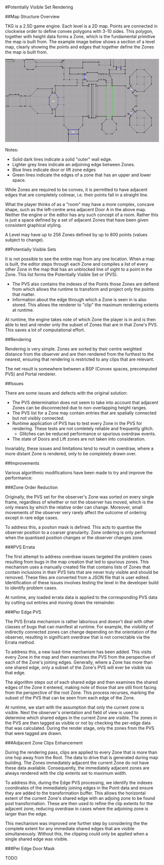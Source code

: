 #Potentially Visible Set Rendering

##Map Structure Overview

TKG is a 2.5D game engine. Each level is a 2D map. Points are connected in clockwise order to define convex polygons with 3-10 sides. This polygon, together with height data forms a Zone, which is the fundamental primitive the map is built from. The example image below shows a section of a level map, clearly showing the points and edges that together define the Zones the map is built from.

![Example](img/map_example.png)

Notes:

- Solid dark lines indicate a solid "outer" wall edge.
- Lighter grey lines indicate an adjoining edge between Zones.
- Blue lines indicate door or lift zone edges
- Green lines indicate the edges of a zone that has an upper and lower space.

While Zones are required to be convex, it is permitted to have adjacent edges that are completely colinear, i.e. their points fall in a straight line.

What the player thinks of as a "room" may have a more complex, concave shape, such as the left-centre area adjacent Door A in the above map. Neither the engine or the editor has any such concept of a room. Rather this is just a space defined by a set of adjacent Zones that have been given consistent graphical styling.

A Level may have up to 256 Zones defined by up to 800 points (values subject to change). 

##Potentially Visible Sets

It is not possible to see the entire map from any one location. When a map is built, the editor steps through each Zone and compiles a list of every other Zone in the map that has an unblocked line of sight to a point in the Zone. This list forms the Potentially Visible Set or (PVS).

- The PVS also contains the indexes of the Points those Zones are defiend from which allows the runtime to transform and project only the points that matter.
- Information about the edge through which a Zone is seen in is also stored. This allows the renderer to "clip" the maximum rendering extents at runtime.

At runtime, the engine takes note of which Zone the player is in and is then able to test and render only the subset of Zones that are in that Zone's PVS. This saves a lot of computational effort.

##Rendering

Rendering is very simple. Zones are sorted by their centre weighted distance from the observer and are then rendered from the furthest to the nearest, ensuring that rendering is restricted to any clips that are relevant.

The net result is somewhere between a BSP (Convex spaces, precomputed PVS) and Portal renderer.

##Issues

There are some issues and defects with the original solution:

- The PVS determination does not seem to take into account that adjacent Zones can be disconnected due to non-overlapping height ranges.
- The PVS list for a Zone may contain entries that are spatially connected but not visibly connected.
- Runtime application of PVS has to test every Zone in the PVS for rendering. These tests are not comletely reliable and frequently glitch.
    - Glitches can be reduced performance or spurious overdraw events.
- The state of Doors and Lift zones are not taken into consideration.

Invariably, these issues and limitations tend to result in overdraw, where a more distant Zone is rendered, only to be completely drawn over.

##Improvements

Various algorithmic modifications have been made to try and improve the performance:

###Zone Order Reduction

Originally, the PVS set for the observer's Zone was sorted on every single frame, regardless of whether or not the observer has moved, which is the only means by which the relative order can change. Moreover, small movements of the observer very rarely affect the outcome of ordering except in rare edge cases.

To address this, a positon mask is defined. This acts to quantise the observer position to a coarser granularity. Zone ordering is only performed when the quantised position changes or the observer changes zone.

###PVS Errata

The first attempt to address overdraw issues targeted the problem cases resulting from bugs in the map creation that led to spurious zones. This mechanism uses a manually created file that contains lists of Zones that contain inclusions in their PVS lists that are never truly visible and should be removed. These files are converted from a JSON file that is user edited. Identification of these issues involves testing the level in the developer build to identify problem cases.

At runtime, any loaded errata data is applied to the corresponding PVS data by cutting out entries and moving down the remainder.

###Per Edge PVS

The PVS Errata mechanism is rather laborious and doesn't deal with other classes of bugs that can manifest at runtime. For example, the visibility of indirectly connected zones can change depending on the orientation of the observer, resulting in significant overdraw that is not correctable via the Errata method.

To address this, a new load-time mechanism has been added. This visits every Zone in the map and then examines the PVS from the perspective of each of the Zone's joining edges. Generally, where a Zone has more than one shared edge, only a subset of the Zone's PVS will ever be visible via that edge.

The algorithm steps out of each shared edge and then examines the shared edges of the Zone it entered, making note of those that are still front facing from the perspective of the root Zone. This process recurses, marking the subset of the PVS that can be seen from each edge of the Zone.

At runtime, we start with the assumption that only the current zone is visible. Next the observer's orientation and field of view is used to determine which shared edges in the current Zone are visible. The zones in the PVS are then tagged as visible or not by checking the per-edge data that was calculated. During the render stage, only the zones from the PVS that were tagged are drawn.

###Adjacent Zone Clips Enhancement

During the rendering pass, clips are applied to every Zone that is more than one hop away from the Root. The data to drive that is generated during map building. The Zones immediately adjacent the current Zone do not have these data available. Consequently, the immediately adjacent zones are always rendered with the clip extents set to maximum width.

To address this, during the Edge PVS processing, we identify the indexes coordinates of the immediately joining edges in the Point data and ensure they are added to the transformation buffer. This allows the horizontal extent of the current Zone's shared edge with an adjoing zone to be found post transformation. These are then used to refine the clip extents for the adjacent zone, reducing overdraw in cases where the adjoining zone is larger than the edge.

This mechanism was improved one further step by considering the the complete extent for any immediate shared edges that are visible simultaneously. Without this, the clipping could only be applied when a single shared edge was visible.

###Per Edge Door Mask

TODO
